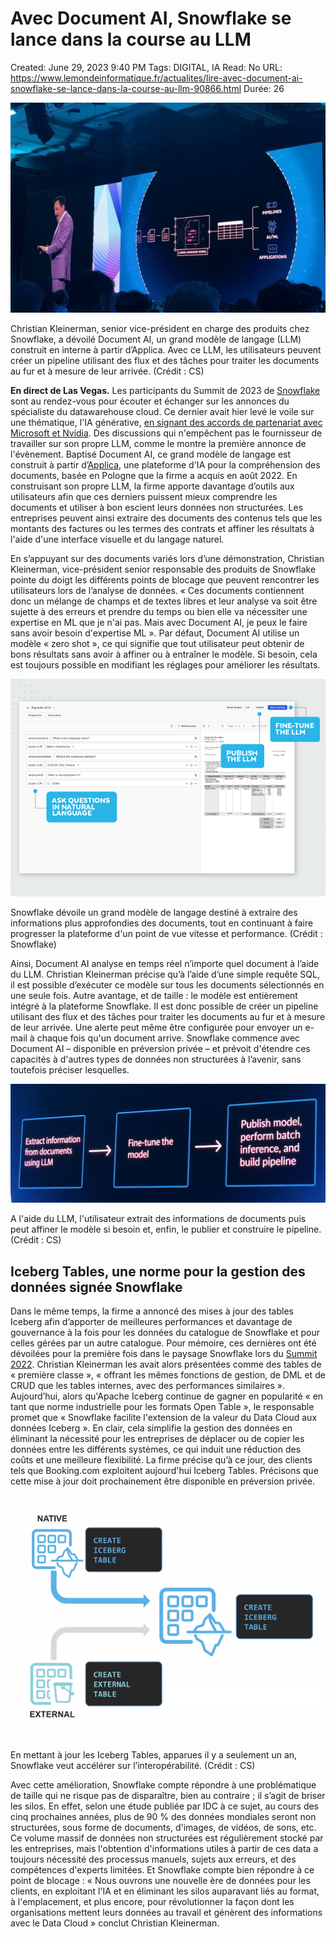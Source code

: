 # Avec Document AI, Snowflake se lance dans la course au LLM

Created: June 29, 2023 9:40 PM
Tags: DIGITAL, IA
Read: No
URL: https://www.lemondeinformatique.fr/actualites/lire-avec-document-ai-snowflake-se-lance-dans-la-course-au-llm-90866.html
Durée: 26

![Avec%20Document%20AI,%20Snowflake%20se%20lance%20dans%20la%20cours%20282d773db8f44e2baeb52a0784b75427/000000092627.jpg](Avec%20Document%20AI,%20Snowflake%20se%20lance%20dans%20la%20cours%20282d773db8f44e2baeb52a0784b75427/000000092627.jpg)

Christian Kleinerman, senior vice-président en charge des produits chez Snowflake, a dévoilé Document AI, un grand modèle de langage (LLM) construit en interne à partir d’Applica. Avec ce LLM, les utilisateurs peuvent créer un pipeline utilisant des flux et des tâches pour traiter les documents au fur et à mesure de leur arrivée. (Crédit : CS)

**En direct de Las Vegas.** Les participants du Summit de 2023 de [Snowflake](https://www.lemondeinformatique.fr/toute-l-actualite-marque-sur-snowflake-3128.html) sont au rendez-vous pour écouter et échanger sur les annonces du spécialiste du datawarehouse cloud. Ce dernier avait hier levé le voile sur une thématique, l'IA générative, [en signant des accords de partenariat avec Microsoft et Nvidia](https://www.lemondeinformatique.fr/actualites/lire-avec-microsoft-et-nvidia-snowflake-multiplie-les-accords-sur-l-ia-generative-90852.html). Des discussions qui n'empêchent pas le fournisseur de travailler sur son propre LLM, comme le montre la première annonce de l'évènement. Baptisé Document AI, ce grand modèle de langage est construit à partir d’[Applica](https://www.applica.ai/), une plateforme d'IA pour la compréhension des documents, basée en Pologne que la firme a acquis en août 2022. En construisant son propre LLM, la firme apporte davantage d’outils aux utilisateurs afin que ces derniers puissent mieux comprendre les documents et utiliser à bon escient leurs données non structurées. Les entreprises peuvent ainsi extraire des documents des contenus tels que les montants des factures ou les termes des contrats et affiner les résultats à l'aide d'une interface visuelle et du langage naturel.

En s’appuyant sur des documents variés lors d’une démonstration, Christian Kleinerman, vice-président senior responsable des produits de Snowflake pointe du doigt les différents points de blocage que peuvent rencontrer les utilisateurs lors de l’analyse de données. « Ces documents contiennent donc un mélange de champs et de textes libres et leur analyse va soit être sujette à des erreurs et prendre du temps ou bien elle va nécessiter une expertise en ML que je n'ai pas. Mais avec Document AI, je peux le faire sans avoir besoin d'expertise ML ». Par défaut, Document AI utilise un modèle « zero shot », ce qui signifie que tout utilisateur peut obtenir de bons résultats sans avoir à affiner ou à entraîner le modèle. Si besoin, cela est toujours possible en modifiant les réglages pour améliorer les résultats.

![Avec%20Document%20AI,%20Snowflake%20se%20lance%20dans%20la%20cours%20282d773db8f44e2baeb52a0784b75427/snowflake.png](Avec%20Document%20AI,%20Snowflake%20se%20lance%20dans%20la%20cours%20282d773db8f44e2baeb52a0784b75427/snowflake.png)

Snowflake dévoile un grand modèle de langage destiné à extraire des informations plus approfondies des documents, tout en continuant à faire progresser la plateforme d'un point de vue vitesse et performance. (Crédit : Snowflake)

Ainsi, Document AI analyse en temps réel n’importe quel document à l’aide du LLM. Christian Kleinerman précise qu’à l’aide d’une simple requête SQL, il est possible d’exécuter ce modèle sur tous les documents sélectionnés en une seule fois. Autre avantage, et de taille : le modèle est entièrement intégré à la plateforme Snowflake. Il est donc possible de créer un pipeline utilisant des flux et des tâches pour traiter les documents au fur et à mesure de leur arrivée. Une alerte peut même être configurée pour envoyer un e-mail à chaque fois qu'un document arrive. Snowflake commence avec Document AI – disponible en préversion privée – et prévoit d'étendre ces capacités à d'autres types de données non structurées à l’avenir, sans toutefois préciser lesquelles.

![Avec%20Document%20AI,%20Snowflake%20se%20lance%20dans%20la%20cours%20282d773db8f44e2baeb52a0784b75427/snowflake.5.jpg](Avec%20Document%20AI,%20Snowflake%20se%20lance%20dans%20la%20cours%20282d773db8f44e2baeb52a0784b75427/snowflake.5.jpg)

A l'aide du LLM, l'utilisateur extrait des informations de documents puis peut affiner le modèle si besoin et, enfin, le publier et construire le pipeline. (Crédit : CS)

## **Iceberg Tables, une norme pour la gestion des données signée Snowflake**

Dans le même temps, la firme a annoncé des mises à jour des tables Iceberg afin d’apporter de meilleures performances et davantage de gouvernance à la fois pour les données du catalogue de Snowflake et pour celles gérées par un autre catalogue. Pour mémoire, ces dernières ont été dévoilées pour la première fois dans le paysage Snowflake lors du [Summit 2022](https://www.lemondeinformatique.fr/actualites/lire-summit-2022-avec-snowpark-for-python-snowflake-voit-plus-grand-87116.html). Christian Kleinerman les avait alors présentées comme des tables de « première classe », « offrant les mêmes fonctions de gestion, de DML et de CRUD que les tables internes, avec des performances similaires ». Aujourd’hui, alors qu'Apache Iceberg continue de gagner en popularité « en tant que norme industrielle pour les formats Open Table », le responsable promet que « Snowflake facilite l'extension de la valeur du Data Cloud aux données Iceberg ». En clair, cela simplifie la gestion des données en éliminant la nécessité pour les entreprises de déplacer ou de copier les données entre les différents systèmes, ce qui induit une réduction des coûts et une meilleure flexibilité. La firme précise qu’à ce jour, des clients tels que Booking.com exploitent aujourd'hui Iceberg Tables. Précisons que cette mise à jour doit prochainement être disponible en préversion privée.

![Avec%20Document%20AI,%20Snowflake%20se%20lance%20dans%20la%20cours%20282d773db8f44e2baeb52a0784b75427/snowflake.1.png](Avec%20Document%20AI,%20Snowflake%20se%20lance%20dans%20la%20cours%20282d773db8f44e2baeb52a0784b75427/snowflake.1.png)

En mettant à jour les Iceberg Tables, apparues il y a seulement un an, Snowflake veut accélérer sur l’interopérabilité. (Crédit : CS)

Avec cette amélioration, Snowflake compte répondre à une problématique de taille qui ne risque pas de disparaître, bien au contraire ; il s’agit de briser les silos. En effet, selon une étude publiée par IDC à ce sujet, au cours des cinq prochaines années, plus de 90 % des données mondiales seront non structurées, sous forme de documents, d'images, de vidéos, de sons, etc. Ce volume massif de données non structurées est régulièrement stocké par les entreprises, mais l'obtention d'informations utiles à partir de ces data a toujours nécessité des processus manuels, sujets aux erreurs, et des compétences d'experts limitées. Et Snowflake compte bien répondre à ce point de blocage : « Nous ouvrons une nouvelle ère de données pour les clients, en exploitant l'IA et en éliminant les silos auparavant liés au format, à l'emplacement, et plus encore, pour révolutionner la façon dont les organisations mettent leurs données au travail et génèrent des informations avec le Data Cloud » conclut Christian Kleinerman.
